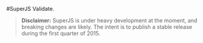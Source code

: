 #SuperJS Validate.

> **Disclaimer:** SuperJS is under heavy development at the moment, and breaking changes are likely. The intent is
to publish a stable release during the first quarter of 2015. 
